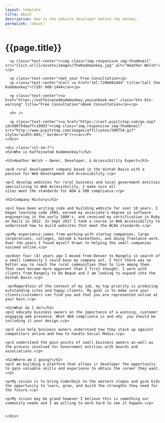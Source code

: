 ```yaml
---
layout: template
title: About
description: How is the website developer behind the monkey.
permalink: /about/
---
```


<div class="container-fluid">
  <div class="row">
    <div class="col-sm-3">
      <h1 class="text-center">{{page.title}}</h1>

      <p class="text-center"><img class="img-responsive img-thumbnail" src="{{sit.url}}/assets/images/TheKodemonkey.jpg" alt="Heather Welsh"></p>

      <p class="text-center">Get your Free Consultation</p>
      <p class="text-center">Call <a href="tel:7206081444" title="Call the Kodemonkey">(720) 608-1444</a></p>

      <p class="text-center"><a href="https://kaffeinatedkodemonkey.youcanbook.me/" class="btn btn-warning" title="Free Consultation">Book Consultation</a></p>

      <hr />

      <p class="text-center"><a href="https://cart.pcpitstop.com/go.asp?id=500754&aff=18983"><img class="img-responsive img-thumbnail" src="http://www.pcpitstop.com/images/affiliates/500754.gif" style="width:60%;" border="0"/></a></P>
    </div>

    <div class="col-sm-7">
    <h2>Who is Kaffeinated Kodemonkey?</h2>

    <h3>Heather Welsh ~ Owner, Developer, & Accessibility Expert</h3>

    <p>A rural development company based in the Uintah Basin with a passion for Web Development and Accessibility.</p>

    <p>I develop websites for rural business and local government entities specializing in Web Accessibility. I make sure all
    sites meet the standards for ADA & 508 compliance.</p>

    <h2>Company History</h2>

    <p>I have been writing code and building website for over 10 years. I began learning code 1995, earned my associate's degree in software engineering in the early 2000's, and received my certification in Ruby on Rails in 2012. In Sept 2017 I took a course in Web Accessibility to understand how to build websites that meet the WCAG standards.</p>

    <p>My experience comes from working with startup companies, large corporations, colleges, GoCode & hackathons, and doing freelance work. Over the years I found myself drawn to helping the small companies succeed online.</p>

    <p>Over four (4) years ago I moved from Denver to Rangely in search of a small community I could base my company out. I felt there was no better way to reach the rural communities than to live among them. That soon became more apparent than I first thought. I work with clients from Rangely to De Beque and I am looking to expand into the Uintah Basin.</p>

     <p>Regardless of the context of my job, my top priority is producing outstanding sites and happy clients. My goal is to make sure your clients/customers can find you and that you are represented online at your best.</p>

    <h2>What do I do?</h2>
    <p>I educate business owners on the importance of a winning, customer engaging web presence. What ADA compliance is and why  you should be including it your design.</p>

    <p>I also help business owners understand how they stack up against competitors online and how to handle Social Media.</p>

    <p>I understand the pain points of small business owners as-well-as the process involved for Government entities with boards and associations.</p>

    <h2>Where am I going?</h2>
    <p>I am building a platform that allows jr developer the opportunity to gain valuable skills and experience to obtain the career they want.</p>

    <p>My vision is to bring CoderDojo to the western slopes and give kids the opportunity to learn, grow, and build the strengths they need for the future.</p>

    <p>My vision may be grand however I believe this is something our community needs and I am willing to work hard to see it happen.</p>


    </div>
  </div>
  <p>&nbsp;</p>
  <p>&nbsp;</p>
</div>
